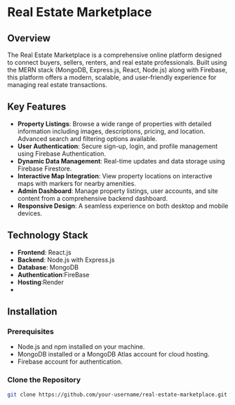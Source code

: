 # Real Estate Marketplace

## Overview

The Real Estate Marketplace is a comprehensive online platform designed to connect buyers, sellers, renters, and real estate professionals. Built using the MERN stack (MongoDB, Express.js, React, Node.js) along with Firebase, this platform offers a modern, scalable, and user-friendly experience for managing real estate transactions.

## Key Features

- **Property Listings**: Browse a wide range of properties with detailed information including images, descriptions, pricing, and location. Advanced search and filtering options available.
- **User Authentication**: Secure sign-up, login, and profile management using Firebase Authentication.
- **Dynamic Data Management**: Real-time updates and data storage using Firebase Firestore.
- **Interactive Map Integration**: View property locations on interactive maps with markers for nearby amenities.
- **Admin Dashboard**: Manage property listings, user accounts, and site content from a comprehensive backend dashboard.
- **Responsive Design**: A seamless experience on both desktop and mobile devices.

## Technology Stack

- **Frontend**: React.js
- **Backend**: Node.js with Express.js
- **Database**: MongoDB
- **Authentication**:FireBase
- **Hosting**:Render
- 

## Installation

### Prerequisites

- Node.js and npm installed on your machine.
- MongoDB installed or a MongoDB Atlas account for cloud hosting.
- Firebase account for authentication.

### Clone the Repository

```bash
git clone https://github.com/your-username/real-estate-marketplace.git

